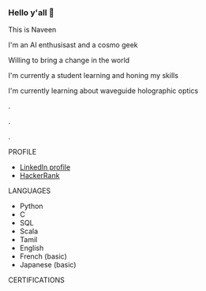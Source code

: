 ### Hello y'all 👋

This is Naveen 

I'm an AI enthusisast and a cosmo geek 

Willing to bring a change in the world

I'm currently a student learning and honing my skills

I'm currently learning about waveguide holographic optics

.

.

.

PROFILE

- [LinkedIn profile](https://www.linkedin.com/in/naveen-kumar-s-921990210/)
- [HackerRank](https://www.hackerrank.com/snaveenkumar343)


LANGUAGES

- Python
- C
- SQL
- Scala
- Tamil 
- English
- French (basic)
- Japanese (basic)


CERTIFICATIONS

  



<!--
**0EnIgma1/0EnIgma1** is a ✨ _special_ ✨ repository because its `README.md` (this file) appears on your GitHub profile.

Here are some ideas to get you started:

- 🔭 I’m currently working on ...
- 🌱 I’m currently learning ...
- 👯 I’m looking to collaborate on ...
- 🤔 I’m looking for help with ...
- 💬 Ask me about ...
- 📫 How to reach me: ...
- 😄 Pronouns: ...
- ⚡ Fun fact: ...
-->
